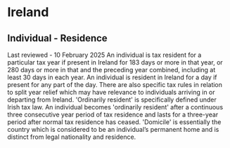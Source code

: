 # Ireland
## Individual - Residence
Last reviewed - 10 February 2025
An individual is tax resident for a particular tax year if present in Ireland for 183 days or more in that year, or 280 days or more in that and the preceding year combined, including at least 30 days in each year. An individual is resident in Ireland for a day if present for any part of the day.
There are also specific tax rules in relation to split year relief which may have relevance to individuals arriving in or departing from Ireland.
'Ordinarily resident' is specifically defined under Irish tax law. An individual becomes 'ordinarily resident' after a continuous three consecutive year period of tax residence and lasts for a three-year period after normal tax residence has ceased.
'Domicile' is essentially the country which is considered to be an individual’s permanent home and is distinct from legal nationality and residence.
